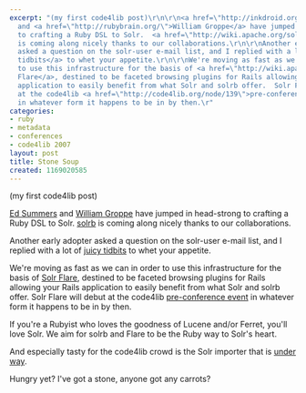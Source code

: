 ```yaml
---
excerpt: "(my first code4lib post)\r\n\r\n<a href=\"http://inkdroid.org\">Ed Summers</a>
  and <a href=\"http://rubybrain.org/\">William Groppe</a> have jumped in head-strong
  to crafting a Ruby DSL to Solr.  <a href=\"http://wiki.apache.org/solr/solrb\">solrb</a>
  is coming along nicely thanks to our collaborations.\r\n\r\nAnother early adopter
  asked a question on the solr-user e-mail list, and I replied with a lot of  <a href=\"http://www.nabble.com/Faceted-search-problem-tf3025078.html\">juicy
  tidbits</a> to whet your appetite.\r\n\r\nWe're moving as fast as we can in order
  to use this infrastructure for the basis of <a href=\"http://wiki.apache.org/solr/Flare\">Solr
  Flare</a>, destined to be faceted browsing plugins for Rails allowing your Rails
  application to easily benefit from what Solr and solrb offer.  Solr Flare will debut
  at the code4lib <a href=\"http://code4lib.org/node/139\">pre-conference event</a>
  in whatever form it happens to be in by then.\r"
categories:
- ruby
- metadata
- conferences
- code4lib 2007
layout: post
title: Stone Soup
created: 1169020585
---
```

(my first code4lib post)

<a href="http://inkdroid.org">Ed Summers</a> and <a href="http://rubybrain.org/">William Groppe</a> have jumped in head-strong to crafting a Ruby DSL to Solr.  <a href="http://wiki.apache.org/solr/solrb">solrb</a> is coming along nicely thanks to our collaborations.

Another early adopter asked a question on the solr-user e-mail list, and I replied with a lot of  <a href="http://www.nabble.com/Faceted-search-problem-tf3025078.html">juicy tidbits</a> to whet your appetite.

We're moving as fast as we can in order to use this infrastructure for the basis of <a href="http://wiki.apache.org/solr/Flare">Solr Flare</a>, destined to be faceted browsing plugins for Rails allowing your Rails application to easily benefit from what Solr and solrb offer.  Solr Flare will debut at the code4lib <a href="http://code4lib.org/node/139">pre-conference event</a> in whatever form it happens to be in by then.

If you're a Rubyist who loves the goodness of Lucene and/or Ferret, you'll love Solr.  We aim for solrb and Flare to be the Ruby way to Solr's heart.

And especially tasty for the code4lib crowd is the Solr importer that is <a href="http://svn.apache.org/repos/asf/incubator/solr/trunk/client/ruby/solrb/examples/marc/marc_importer.rb">under way</a>.  

Hungry yet?  I've got a stone, anyone got any carrots?
